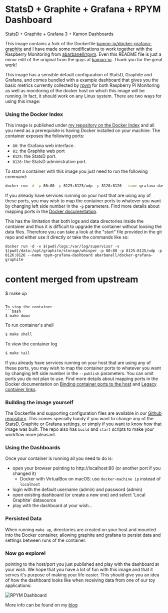 StatsD + Graphite + Grafana + RPYM Dashboard
=======
StatsD + Graphite + Grafana 3 + Kamon Dashboards

This image contains a fork of the Dockerfile
[kamon-io/docker-grafana-graphite](https://github.com/kamon-io/docker-grafana-graphite)
and I have made  some modifications to work together with the Raspberry
Monitoring from [abarbanell/rpym](https://github.com/abarbanell/rpym).
Even this README file is just a minor edit of the original from
the guys at [kamon-io](https://github.com/kamon-io). Thank you for the
great work!


This image has a sensible default configuration of StatsD, Graphite and
Grafana, and comes bundled with a example
dashboard that gives you the basic metrics currently collected by
[rpym](https://github.com/abarbanell/rpym) for both Raspberry Pi
Monitoring as well as monitoring of the docker host on which this image
will be running. In fact, it should work on any Linux system. There are
two ways for using this image:


### Using the Docker Index ###

This image is published under [my repository on the Docker
Index](https://index.docker.io/u/abarbanell/) and all you
need as a prerequisite is having Docker installed on your machine. The
container exposes the following ports:

- `80`: the Grafana web interface.
- `81`: the Graphite web port
- `8125`: the StatsD port.
- `8126`: the StatsD administrative port.

To start a container with this image you just need to run the following command:

```bash
docker run -d -p 80:80 -p 8125:8125/udp -p 8126:8126 --name grafana-dashboard abarbanell/docker-grafana_graphite
```

If you already have services running on your host that are using
any of these ports, you may wish to map the container ports
to whatever you want by changing left side number in the `-p`
parameters. Find more details about mapping ports in the [Docker
documentation](http://docs.docker.io/use/port_redirection/#port-redirection).

This has the limitation that both logs and data directories inside the
container and thus it is difficult to upgrade the container without
loosing the data files. Therefore you can take a look at the "start"
file provided in the git repo and either use it directly or take the
commands like so:

```
docker run -d -v $(pwd)/logs:/var/log/supervisor -v $(pwd)/data:/opt/graphite/storage/whisper -p 80:80 -p 8125:8125/udp -p 8126:8126 --name rpym-grafana-dashboard abarbanell/docker-grafana-graphite
```
# content merged from upstream

$ make up
```

To stop the container
```bash
$ make down
```

To run container's shell
```bash
$ make shell
```

To view the container log
```bash
$ make tail
```

If you already have services running on your host that are using any of these ports, you may wish to map the container
ports to whatever you want by changing left side number in the `--publish` parameters. You can omit ports you do not plan to use. Find more details about mapping ports in the Docker documentation on [Binding container ports to the host](https://docs.docker.com/engine/userguide/networking/default_network/binding/) and [Legacy container links](https://docs.docker.com/engine/userguide/networking/default_network/dockerlinks/).


### Building the image yourself ###

The Dockerfile and supporting configuration files are available in our
[Github repository](https://github.com/abarbanell/docker-grafana-graphite).
This comes specially handy if you want to change any of the StatsD,
Graphite or Grafana settings, or simply if you want to know how that
image was built. The repo also has `build` and `start` scripts to make
your workflow more pleasant.


### Using the Dashboards ###

Once your container is running all you need to do is:

- open your browser pointing to http://localhost:80 (or another port if you changed it)
  - Docker with VirtualBox on macOS: use `docker-machine ip` instead of `localhost`
- login with the default username (admin) and password (admin)
- open existing dashboard (or create a new one) and select 'Local Graphite' datasource
- play with the dashboard at your wish...


### Persisted Data ###

When running `make up`, directories are created on your host and mounted into the Docker container, allowing graphite and grafana to persist data and settings between runs of the container.


### Now go explore! ###

pointing to the host/port you just published and play with the dashboard
at your wish. We hope that you have a lot of fun with this image and that
it serves it's purpose of making your life easier. This should give you
an idea of how the dashboard looks like when receiving data from one of
our toy applications:

![RPYM
Dashboard](http://blog.abarbanell.de/assets/img/2015/08/rpym-statsd.png)

More info can be found on my
[blog](http://blog.abarbanell.de/linux/2015/08/08/statsd-docker/)
